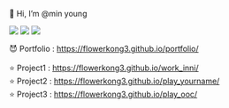 👋 Hi, I’m @min young <br>

<a href="mailto:flowerkong3@gmail.com"><img src="https://img.shields.io/badge/gmail-EA4335?style=for-the-badge&logo=Gmail&logoColor=white&link=mailto:flowerkong3@gmail.com"/></a>
<a href="https://velog.io/@mindeng"><img src="https://img.shields.io/badge/velog-20C997?style=for-the-badge&logo=Velog&logoColor=white&link=https://velog.io/@mindeng"/></a>
<a href="https://www.instagram.com"><img src="https://img.shields.io/badge/Instagram-E4405F?style=for-the-badge&logo=Instagram&logoColor=white&link=https://www.instagram.com"/></a>

😈 Portfolio : https://flowerkong3.github.io/portfolio/ <br><br>
⭐ Project1 : https://flowerkong3.github.io/work_inni/ <br>
⭐ Project2 : https://flowerkong3.github.io/play_yourname/ <br>
⭐ Project3 : https://flowerkong3.github.io/play_ooc/
